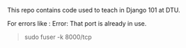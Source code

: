 This repo contains code used to teach in Django 101 at DTU.


For errors like : 
Error: That port is already in use.
> sudo fuser -k 8000/tcp
